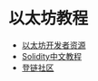# 以太坊教程

- [以太坊开发者资源](https://ethereum.org/zh/developers/)
- [Solidity中文教程](https://learnblockchain.cn/docs/solidity/)
- [登链社区](https://learnblockchain.cn/)